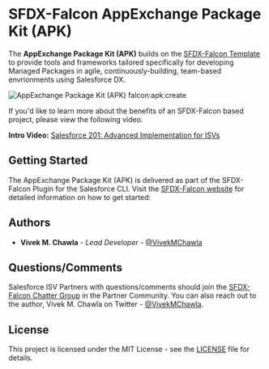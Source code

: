 # SFDX-Falcon AppExchange Package Kit (APK)

The **AppExchange Package Kit (APK)** builds on the [SFDX-Falcon Template](https://github.com/sfdx-isv/sfdx-falcon-template) to provide tools and frameworks tailored specifically for developing Managed Packages in agile, continuously-building, team-based envrionments using Salesforce DX.

![AppExchange Package Kit (APK) falcon:apk:create](https://drive.google.com/uc?export=view&id=1w6rjKATHKy972B3OLlgIWoICmwnTekgK)

If you'd like to learn more about the benefits of an SFDX-Falcon based project, please view the following video.

**Intro Video:** [Salesforce 201: Advanced Implementation for ISVs](http://bit.ly/sfdx-flow-for-isvs-falcon-intro)


## Getting Started

The AppExchange Package Kit (APK) is delivered as part of the SFDX-Falcon Plugin for the Salesforce CLI. Visit the [SFDX-Falcon website](https://sfdx-isv.github.io/sfdx-falcon/) for detailed information on how to get started: 

<!--
## Resources
List of resources TBA
* [?????](http://wwwgoogle.com) - ????
* [?????](http://wwwgoogle.com) - ????
* [?????](http://wwwgoogle.com) - ????

## Release History
Release history TBA.
-->

## Authors
* **Vivek M. Chawla** - *Lead Developer* - [@VivekMChawla](https://twitter.com/VivekMChawla)

## Questions/Comments

Salesforce ISV Partners with questions/comments should join the [SFDX-Falcon Chatter Group](http://bit.ly/sfdx-falcon-group) in the Partner Community.  You can also reach out to the author, Vivek M. Chawla on Twitter - [@VivekMChawla](https://twitter.com/VivekMChawla).


## License

This project is licensed under the MIT License - see the [LICENSE](LICENSE) file for details.
